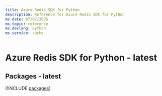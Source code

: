 ```yaml
---
title: Azure Redis SDK for Python
description: Reference for Azure Redis SDK for Python
ms.date: 07/07/2025
ms.topic: reference
ms.devlang: python
ms.service: cache
---
```

# Azure Redis SDK for Python - latest
## Packages - latest
[!INCLUDE [packages](redis-index.md)]